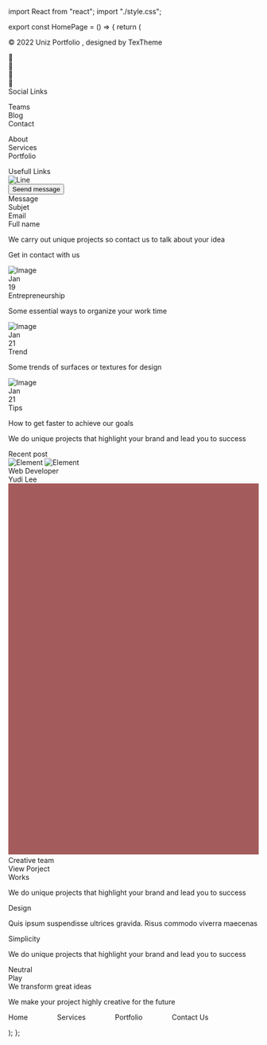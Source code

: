 import React from "react";
import "./style.css";

export const HomePage = () => {
  return (
    <div className="home-page">
      <div className="div">
        <div className="FOOTER">
          <div className="copyright">
            <p className="text-wrapper">© 2022 Uniz Portfolio , designed by TexTheme</p>
          </div>
          <div className="widget">
            <div className="social-icons">
              <div className="dribbble">
                <div className="text-wrapper-2"></div>
              </div>
              <div className="behance">
                <div className="text-wrapper-2"></div>
              </div>
              <div className="twitter">
                <div className="text-wrapper-3"></div>
              </div>
              <div className="facebook">
                <div className="text-wrapper-2"></div>
              </div>
            </div>
            <div className="title">
              <div className="text-wrapper-4">Social Links</div>
            </div>
          </div>
          <div className="widget-2">
            <div className="links">
              <p className="p">
                <span className="span">
                  Teams
                  <br />
                </span>
                <span className="text-wrapper-5">
                  Blog
                  <br />
                  Contact
                </span>
              </p>
            </div>
            <div className="about-services-wrapper">
              <p className="p">
                <span className="span">
                  About
                  <br />
                </span>
                <span className="text-wrapper-5">
                  Services
                  <br />
                  Portfolio
                </span>
              </p>
            </div>
            <div className="div-wrapper">
              <div className="text-wrapper-4">Usefull Links</div>
            </div>
          </div>
          <div className="widget-3" />
          <img className="line" alt="Line" src="line.png" />
        </div>
        <div className="CONTACT">
          <button className="btn">
            <div className="overlap-group">
              <div className="text-wrapper-6">Seend message</div>
            </div>
          </button>
          <div className="form">
            <div className="input-message">
              <div className="overlap-group-2">
                <div className="text-wrapper-7">Message</div>
              </div>
            </div>
            <div className="input-subjet">
              <div className="overlap">
                <div className="text-wrapper-7">Subjet</div>
              </div>
            </div>
            <div className="input-email">
              <div className="overlap-2">
                <div className="text-wrapper-7">Email</div>
              </div>
            </div>
            <div className="input-name">
              <div className="overlap-2">
                <div className="text-wrapper-7">Full name</div>
              </div>
            </div>
          </div>
          <div className="txt">
            <p className="text-wrapper-8">We carry out unique projects so contact us to talk about your idea</p>
            <p className="text-wrapper-9">Get in contact with us</p>
          </div>
        </div>
        <div className="OUR-BLOG">
          <div className="element">
            <div className="overlap-3">
              <img className="image" alt="Image" src="image-3.png" />
              <div className="date">
                <div className="overlap-group-3">
                  <div className="text-wrapper-10">Jan</div>
                  <div className="text-wrapper-11">19</div>
                </div>
              </div>
            </div>
            <div className="txt-2">
              <div className="text-wrapper-12">Entrepreneurship</div>
              <p className="text-wrapper-13">Some essential ways to organize your work time</p>
            </div>
          </div>
          <div className="element-2">
            <div className="overlap-3">
              <img className="image" alt="Image" src="image-4.png" />
              <div className="date">
                <div className="overlap-group-4">
                  <div className="text-wrapper-10">Jan</div>
                  <div className="text-wrapper-14">21</div>
                </div>
              </div>
            </div>
            <div className="txt-2">
              <div className="text-wrapper-12">Trend</div>
              <p className="text-wrapper-13">Some trends of surfaces or textures for design</p>
            </div>
          </div>
          <div className="element-3">
            <div className="overlap-3">
              <img className="image" alt="Image" src="image-5.png" />
              <div className="date">
                <div className="overlap-group-5">
                  <div className="text-wrapper-10">Jan</div>
                  <div className="text-wrapper-14">21</div>
                </div>
              </div>
            </div>
            <div className="txt-2">
              <div className="text-wrapper-12">Tips</div>
              <p className="text-wrapper-13">How to get faster to achieve our goals</p>
            </div>
          </div>
          <div className="title-2">
            <p className="text-wrapper-15">We do unique projects that highlight your brand and lead you to success</p>
            <div className="text-wrapper-16">Recent post</div>
          </div>
        </div>
        <div className="OUR-TEAMS">
          <img className="img" alt="Element" src="1.png" />
          <img className="element-4" alt="Element" src="2.png" />
          <div className="txt-wrapper">
            <div className="txt-3">
              <div className="text-wrapper-17">Web Developer</div>
              <div className="text-wrapper-18">Yudi Lee</div>
            </div>
          </div>
          <img className="element-5" alt="Element" src="4.png" />
          <div className="txt-4">
            <div className="text-wrapper-16">Creative team</div>
          </div>
        </div>
        <div className="PORTFOLIO">
          <div className="hover-wrapper">
            <div className="hover">
              <div className="txt-5">
                <div className="text-wrapper-19">View Porject</div>
              </div>
            </div>
          </div>
          <div className="title-3">
            <div className="text-wrapper-20">Works</div>
          </div>
        </div>
        <div className="ICONS">
          <div className="element-6">
            <div className="txt-6">
              <p className="text-wrapper-21">We do unique projects that highlight your brand and lead you to success</p>
              <div className="text-wrapper-22">Design</div>
            </div>
            <div className="icon" />
          </div>
          <div className="element-7">
            <div className="txt-7">
              <p className="text-wrapper-21">Quis ipsum suspendisse ultrices gravida. Risus commodo viverra maecenas</p>
              <div className="text-wrapper-22">Simplicity</div>
            </div>
            <div className="icon-2" />
          </div>
          <div className="element-8">
            <div className="txt-6">
              <p className="text-wrapper-21">We do unique projects that highlight your brand and lead you to success</p>
              <div className="text-wrapper-22">Neutral</div>
            </div>
            <div className="icon-3" />
          </div>
        </div>
        <div className="ABOUT-US">
          <div className="play-wrapper">
            <div className="play">
              <div className="overlap-group-6">
                <div className="text-wrapper-23">Play</div>
              </div>
            </div>
          </div>
          <div className="txt-8">
            <div className="text-wrapper-24">We transform great ideas</div>
          </div>
        </div>
        <div className="HEADER">
          <div className="overlap-4">
            <div className="content">
              <div className="txt-9">
                <p className="text-wrapper-25">We make your project highly creative for the future</p>
                <div className="icon-4" />
              </div>
            </div>
            <div className="nav">
              <div className="menu">
                <p className="home-services">
                  Home&nbsp;&nbsp;&nbsp;&nbsp;&nbsp;&nbsp;&nbsp;&nbsp;&nbsp;&nbsp;&nbsp;&nbsp;&nbsp;&nbsp;
                  Services&nbsp;&nbsp;&nbsp;&nbsp;&nbsp;&nbsp;&nbsp;&nbsp;&nbsp;&nbsp;&nbsp;&nbsp;&nbsp;&nbsp;
                  Portfolio&nbsp;&nbsp;&nbsp;&nbsp;&nbsp;&nbsp;&nbsp;&nbsp;&nbsp;&nbsp;&nbsp;&nbsp;&nbsp;&nbsp; Contact
                  Us
                </p>
              </div>
              <div className="logo" />
            </div>
          </div>
        </div>
      </div>
    </div>
  );
};

